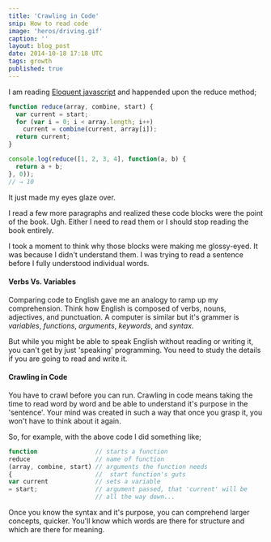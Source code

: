 ```yaml
---
title: 'Crawling in Code'
snip: How to read code
image: 'heros/driving.gif'
caption: ''
layout: blog_post
date: 2014-10-18 17:18 UTC
tags: growth
published: true
---
```


I am reading [Eloquent javascript](http://www.eloquentjavascript.com) and happended upon the reduce method;

~~~javascript
function reduce(array, combine, start) {
  var current = start;
  for (var i = 0; i < array.length; i++)
    current = combine(current, array[i]);
  return current;
}

console.log(reduce([1, 2, 3, 4], function(a, b) {
  return a + b;
}, 0));
// → 10
~~~

It just made my eyes glaze over.

I read a few more paragraphs and realized these code blocks were the point of the book. Ugh. Either I need to read them or I should stop reading the book entirely.

I took a moment to think why those blocks were making me glossy-eyed. It was because I didn't understand them. I was trying to read a sentence before I fully understood individual words.

#### Verbs Vs. Variables

Comparing code to English gave me an analogy to ramp up my comprehension.
Think how English is composed of verbs, nouns, adjectives, and punctuation. A computer is similar but it's grammer is _variables_, _functions_, _arguments_, _keywords_, and _syntax_.

But while you might be able to speak English without reading or writing it, you can't get by just 'speaking' programming. You need to study the details if you are going to read and write it.

#### Crawling in Code
You have to crawl before you can run. Crawling in code means taking the time to read word by word and be able to understand it's purpose in the 'sentence'. Your mind was created in such a way that once you grasp it, you won't have to think about it again.

So, for example, with the above code I did something like;

~~~javascript
function                // starts a function
reduce                  // name of function
(array, combine, start) // arguments the function needs
{                       //  start function's guts
var current             // sets a variable
= start;                // argument passed, that 'current' will be
                        // all the way down...
~~~

Once you know the syntax and it's purpose, you can comprehend larger concepts, quicker. You'll know which words are there for structure and which are there for meaning.
